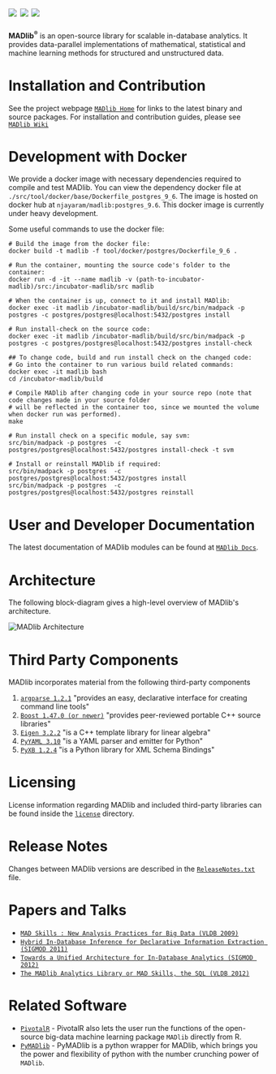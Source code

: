 ![](https://github.com/apache/incubator-madlib/blob/master/doc/imgs/magnetic-icon.png) ![](https://github.com/apache/incubator-madlib/blob/master/doc/imgs/agile-icon.png) ![](https://github.com/apache/incubator-madlib/blob/master/doc/imgs/deep-icon.png)
=================================================
**MADlib<sup>&reg;</sup>** is an open-source library for scalable in-database analytics.
It provides data-parallel implementations of mathematical, statistical and
machine learning methods for structured and unstructured data.

Installation and Contribution
==============================
See the project webpage  [`MADlib Home`](http://madlib.incubator.apache.org/) for links to the
latest binary and source packages. For installation and contribution guides,
please see [`MADlib Wiki`](https://cwiki.apache.org/confluence/display/MADLIB/)

Development with Docker
=======================
We provide a docker image with necessary dependencies required to compile and test MADlib. You can
view the dependency docker file at `./src/tool/docker/base/Dockerfile_postgres_9_6`. The image is
hosted on docker hub at `njayaram/madlib:postgres_9.6`. This docker image is currently under heavy
development.

Some useful commands to use the docker file:
```
# Build the image from the docker file:
docker build -t madlib -f tool/docker/postgres/Dockerfile_9_6 .

# Run the container, mounting the source code's folder to the container:
docker run -d -it --name madlib -v (path-to-incubator-madlib)/src:/incubator-madlib/src madlib

# When the container is up, connect to it and install MADlib:
docker exec -it madlib /incubator-madlib/build/src/bin/madpack -p postgres -c postgres/postgres@localhost:5432/postgres install

# Run install-check on the source code:
docker exec -it madlib /incubator-madlib/build/src/bin/madpack -p postgres -c postgres/postgres@localhost:5432/postgres install-check

## To change code, build and run install check on the changed code:
# Go into the container to run various build related commands:
docker exec -it madlib bash
cd /incubator-madlib/build

# Compile MADlib after changing code in your source repo (note that code changes made in your source folder
# will be reflected in the container too, since we mounted the volume when docker run was performed).
make

# Run install check on a specific module, say svm:
src/bin/madpack -p postgres  -c postgres/postgres@localhost:5432/postgres install-check -t svm

# Install or reinstall MADlib if required:
src/bin/madpack -p postgres  -c postgres/postgres@localhost:5432/postgres install
src/bin/madpack -p postgres  -c postgres/postgres@localhost:5432/postgres reinstall
```

User and Developer Documentation
==================================
The latest documentation of MADlib modules can be found at [`MADlib
Docs`](http://madlib.incubator.apache.org/docs/latest/index.html).


Architecture
=============
The following block-diagram gives a high-level overview of MADlib's
architecture.


![MADlib Architecture](https://github.com/apache/incubator-madlib/blob/master/doc/imgs/architecture.png)


Third Party Components
======================
MADlib incorporates material from the following third-party components

1. [`argparse 1.2.1`](http://code.google.com/p/argparse/) "provides an easy, declarative interface for creating command line tools"
2. [`Boost 1.47.0 (or newer)`](http://www.boost.org/) "provides peer-reviewed portable C++ source libraries"
3. [`Eigen 3.2.2`](http://eigen.tuxfamily.org/index.php?title=Main_Page) "is a C++ template library for linear algebra"
4. [`PyYAML 3.10`](http://pyyaml.org/wiki/PyYAML) "is a YAML parser and emitter for Python"
5. [`PyXB 1.2.4`](http://pyxb.sourceforge.net/) "is a Python library for XML Schema Bindings"

Licensing
==========
License information regarding MADlib and included third-party libraries can be
found inside the [`license`](https://github.com/apache/incubator-madlib/blob/master/licenses) directory.

Release Notes
=============
Changes between MADlib versions are described in the
[`ReleaseNotes.txt`](https://github.com/apache/incubator-madlib/blob/master/RELEASE_NOTES) file.

Papers and Talks
=================
* [`MAD Skills : New Analysis Practices for Big Data (VLDB 2009)`](http://db.cs.berkeley.edu/papers/vldb09-madskills.pdf)
* [`Hybrid In-Database Inference for Declarative Information Extraction (SIGMOD 2011)`](https://amplab.cs.berkeley.edu/publication/hybrid-in-database-inference-for-declarative-information-extraction/)
* [`Towards a Unified Architecture for In-Database Analytics (SIGMOD 2012)`](http://www.cs.stanford.edu/~chrismre/papers/bismarck-full.pdf)
* [`The MADlib Analytics Library or MAD Skills, the SQL (VLDB 2012)`](http://www.eecs.berkeley.edu/Pubs/TechRpts/2012/EECS-2012-38.html)


Related Software
=================
* [`PivotalR`](https://github.com/pivotalsoftware/PivotalR) - PivotalR also
lets the user run the functions of the open-source big-data machine learning
package `MADlib` directly from R.
* [`PyMADlib`](https://github.com/pivotalsoftware/pymadlib) - PyMADlib is a python
wrapper for MADlib, which brings you the power and flexibility of python
with the number crunching power of `MADlib`.
